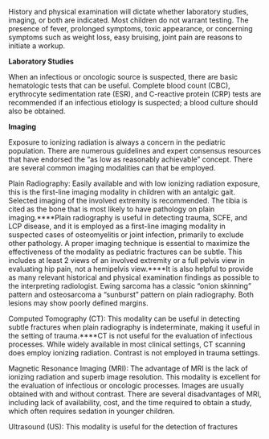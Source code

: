History and physical examination will dictate whether laboratory studies, imaging, or both are indicated. Most children do not warrant testing. The presence of fever, prolonged symptoms, toxic appearance, or concerning symptoms such as weight loss, easy bruising, joint pain are reasons to initiate a workup.

**Laboratory Studies**

When an infectious or oncologic source is suspected, there are basic hematologic tests that can be useful. Complete blood count (CBC), erythrocyte sedimentation rate (ESR), and C-reactive protein (CRP) tests are recommended if an infectious etiology is suspected; a blood culture should also be obtained.

**Imaging**

Exposure to ionizing radiation is always a concern in the pediatric population. There are numerous guidelines and expert consensus resources that have endorsed the “as low as reasonably achievable” concept. There are several common imaging modalities can that be employed.

Plain Radiography: Easily available and with low ionizing radiation exposure, this is the first-line imaging modality in children with an antalgic gait. Selected imaging of the involved extremity is recommended. The tibia is cited as the bone that is most likely to have pathology on plain imaging.****Plain radiography is useful in detecting trauma, SCFE, and LCP disease, and it is employed as a first-line imaging modality in suspected cases of osteomyelitis or joint infection, primarily to exclude other pathology. A proper imaging technique is essential to maximize the effectiveness of the modality as pediatric fractures can be subtle. This includes at least 2 views of an involved extremity or a full pelvis view in evaluating hip pain, not a hemipelvis view.****It is also helpful to provide as many relevant historical and physical examination findings as possible to the interpreting radiologist. Ewing sarcoma has a classic “onion skinning” pattern and osteosarcoma a “sunburst” pattern on plain radiography. Both lesions may show poorly defined margins.

Computed Tomography (CT): This modality can be useful in detecting subtle fractures when plain radiography is indeterminate, making it useful in the setting of trauma.****CT is not useful for the evaluation of infectious processes. While widely available in most clinical settings, CT scanning does employ ionizing radiation. Contrast is not employed in trauma settings.

Magnetic Resonance Imaging (MRI): The advantage of MRI is the lack of ionizing radiation and superb image resolution. This modality is excellent for the evaluation of infectious or oncologic processes. Images are usually obtained with and without contrast. There are several disadvantages of MRI, including lack of availability, cost, and the time required to obtain a study, which often requires sedation in younger children.

Ultrasound (US): This modality is useful for the detection of fractures